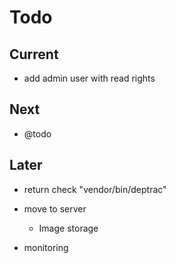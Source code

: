# Todo

## Current

- add admin user with read rights

## Next

- @todo

## Later

- return check "vendor/bin/deptrac"

- move to server
  - Image storage

- monitoring
